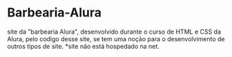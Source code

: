 # Barbearia-Alura
site da "barbearia Alura", desenvolvido durante o curso de HTML e CSS da Alura,
pelo codigo desse site, se tem uma noção para o desenvolvimento de outros tipos de site. 
*site não está hospedado na net.

